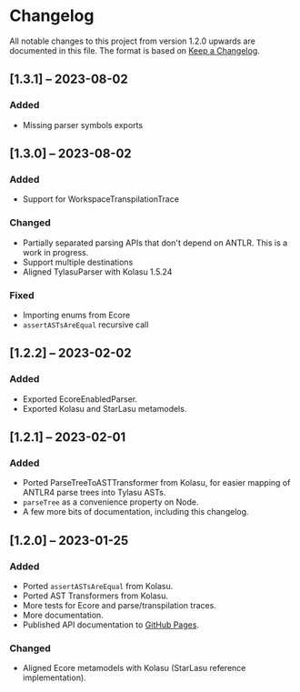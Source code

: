 # Changelog
All notable changes to this project from version 1.2.0 upwards are documented in this file.
The format is based on [Keep a Changelog](https://keepachangelog.com/en/1.0.0/).

## [1.3.1] – 2023-08-02

### Added
- Missing parser symbols exports

## [1.3.0] – 2023-08-02

### Added
- Support for WorkspaceTranspilationTrace

### Changed
- Partially separated parsing APIs that don't depend on ANTLR. This is a work in progress.
- Support multiple destinations
- Aligned TylasuParser with Kolasu 1.5.24

### Fixed
- Importing enums from Ecore
- `assertASTsAreEqual` recursive call

## [1.2.2] – 2023-02-02

### Added
- Exported EcoreEnabledParser.
- Exported Kolasu and StarLasu metamodels.

## [1.2.1] – 2023-02-01

### Added
- Ported ParseTreeToASTTransformer from Kolasu, for easier mapping of ANTLR4 parse trees into Tylasu ASTs.
- `parseTree` as a convenience property on Node.
- A few more bits of documentation, including this changelog.

## [1.2.0] – 2023-01-25

### Added
- Ported `assertASTsAreEqual` from Kolasu.
- Ported AST Transformers from Kolasu.
- More tests for Ecore and parse/transpilation traces.
- More documentation.
- Published API documentation to [GitHub Pages](https://strumenta.github.io/tylasu/).

### Changed
- Aligned Ecore metamodels with Kolasu (StarLasu reference implementation).
